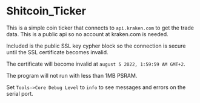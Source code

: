 # Shitcoin_Ticker

This is a simple coin ticker that connects to `api.kraken.com` to get the trade data. This is a public api so no account at kraken.com is needed.

Included is the public SSL key cypher block so the connection is secure until the SSL certificate becomes invalid.

The certificate will become invalid at `august 5 2022, 1:59:59 AM GMT+2`.

The program will not run with less than 1MB PSRAM. 

Set `Tools->Core Debug Level` to `info` to see messages and errors on the serial port.
